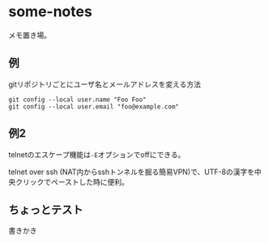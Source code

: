 # some-notes

メモ置き場。

## 例

gitリポジトリごとにユーザ名とメールアドレスを変える方法

```
git config --local user.name "Foo Foo"
git config --local user.email "foo@example.com"
```

## 例2

telnetのエスケープ機能は`-E`オプションでoffにできる。

telnet over ssh (NAT内からsshトンネルを掘る簡易VPN)で、UTF-8の漢字を中央クリックでペーストした時に便利。

## ちょっとテスト

書きかき
